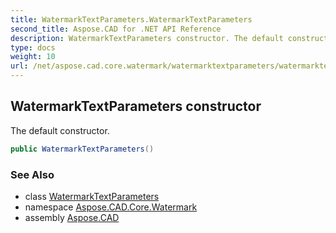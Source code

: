 ```yaml
---
title: WatermarkTextParameters.WatermarkTextParameters
second_title: Aspose.CAD for .NET API Reference
description: WatermarkTextParameters constructor. The default constructor
type: docs
weight: 10
url: /net/aspose.cad.core.watermark/watermarktextparameters/watermarktextparameters/
---
```

## WatermarkTextParameters constructor

The default constructor.

```csharp
public WatermarkTextParameters()
```

### See Also

* class [WatermarkTextParameters](../)
* namespace [Aspose.CAD.Core.Watermark](../../../aspose.cad.core.watermark/)
* assembly [Aspose.CAD](../../../)


